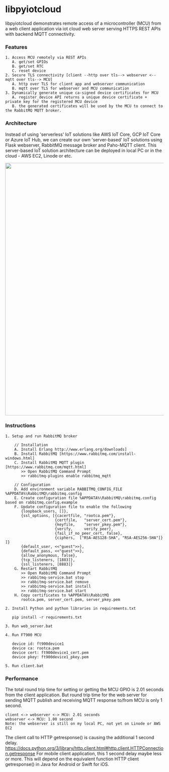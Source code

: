# libpyiotcloud

libpyiotcloud demonstrates remote access of a microcontroller (MCU) from a web client application via iot cloud web server serving HTTPS REST APIs with backend MQTT connectivity.



### Features

    1. Access MCU remotely via REST APIs
       A. get/set GPIOs
       B. get/set RTC
       C. reset device
    2. Secure TLS connectivity [client --http over tls--> webserver <--mqtt over tls--> MCU]
       A. http over TLS for client app and webserver communication
       B. mqtt over TLS for webserver and MCU communication
    3. Dynamically generate unique ca-signed device certificates for MCU 
       A. register_device API returns a unique device certificate + private key for the registered MCU device
       B. the generated certificates will be used by the MCU to connect to the RabbitMQ MQTT broker. 


### Architecture

Instead of using 'serverless' IoT solutions like AWS IoT Core, GCP IoT Core or Azure IoT Hub, 
we can create our own 'server-based' IoT solutions using Flask webserver, RabbitMQ message broker and Paho-MQTT client.
This server-based IoT solution architecture can be deployed in local PC or in the cloud - AWS EC2, Linode or etc.

<img src="https://github.com/richmondu/libpyiotcloud/blob/master/images/architecture.png" width="800"/>



### Instructions

    1. Setup and run RabbitMQ broker

        // Installation
        A. Install Erlang http://www.erlang.org/downloads]
        B. Install RabbitMQ [https://www.rabbitmq.com/install-windows.html]
        C. Install RabbitMQ MQTT plugin [https://www.rabbitmq.com/mqtt.html]
           >> Open RabbitMQ Command Prompt
           >> rabbitmq-plugins enable rabbitmq_mqtt

        // Configuration
        D. Add environment variable RABBITMQ_CONFIG_FILE %APPDATA%\RabbitMQ\rabbitmq.config
        E. Create configuration file %APPDATA%\RabbitMQ\rabbitmq.config based on rabbitmq.config.example
        F. Update configuration file to enable the following
           {loopback_users, []},
           {ssl_options, [{cacertfile, "rootca.pem"},
                          {certfile,   "server_cert.pem"},
                          {keyfile,    "server_pkey.pem"},
                          {verify,     verify_peer},
                          {fail_if_no_peer_cert, false},
                          {ciphers,  ["RSA-AES128-SHA", "RSA-AES256-SHA"]} ]}
           {default_user, <<"guest">>},
           {default_pass, <<"guest">>},
           {allow_anonymous, false},
           {tcp_listeners, [1883]},
           {ssl_listeners, [8883]}
        G. Restart RabbitMQ
           >> Open RabbitMQ Command Prompt
           >> rabbitmq-service.bat stop 
           >> rabbitmq-service.bat remove
           >> rabbitmq-service.bat install
           >> rabbitmq-service.bat start
        H. Copy certificates to %APPDATA%\RabbitMQ 
           rootca.pem, server_cert.pem, server_pkey.pem

    2. Install Python and python libraries in requirements.txt

       pip install -r requirements.txt

    3. Run web_server.bat
  
    4. Run FT900 MCU

       device id: ft900device1
       device ca: rootca.pem
       device cert: ft900device1_cert.pem
       device pkey: ft900device1_pkey.pem

    5. Run client.bat



### Performance

The total round trip time for setting or getting the MCU GPIO is 2.01 seconds from the client application. But round trip time for the web server for sending MQTT publish and receiving MQTT response to/from MCU is only 1 second.

    client <-> webserver <-> MCU: 2.01 seconds
    webserver <-> MCU: 1.00 second
    Note: the webserver is still on my local PC, not yet on Linode or AWS EC2

The client call to HTTP getresponse() is causing the additional 1 second delay. https://docs.python.org/3/library/http.client.html#http.client.HTTPConnection.getresponse For mobile client application, this 1 second delay maybe less or more. This will depend on the equivalent function HTTP client getresponse() in Java for Android or Swift for iOS.


